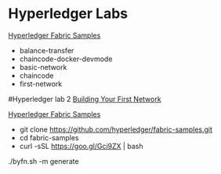 # Hyperledger Labs
[Hyperledger Fabric Samples](http://hyperledger-fabric.readthedocs.io/en/latest/samples.html)

* balance-transfer		
* chaincode-docker-devmode
* basic-network			
* chaincode			
* first-network

#Hyperledger lab 2
[Building Your First Network](http://hyperledger-fabric.readthedocs.io/en/latest/build_network.html)

[Hyperledger Fabric Samples](http://hyperledger-fabric.readthedocs.io/en/latest/samples.html)

* git clone https://github.com/hyperledger/fabric-samples.git
* cd fabric-samples
* curl -sSL https://goo.gl/Gci9ZX | bash


./byfn.sh -m generate
 



